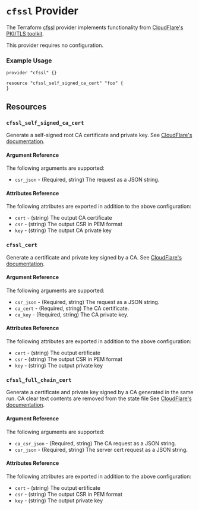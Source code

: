# `cfssl` Provider

The Terraform [cfssl](https://github.com/EvilSuperstars/terraform-provider-cfssl) provider implements functionality from [CloudFlare's PKI/TLS toolkit](https://github.com/cloudflare/cfssl).

This provider requires no configuration.

### Example Usage

```hcl
provider "cfssl" {}

resource "cfssl_self_signed_ca_cert" "foo" {
}
```

## Resources

### `cfssl_self_signed_ca_cert`

Generate a self-signed root CA certificate and private key.
See [CloudFlare's documentation](https://github.com/cloudflare/cfssl#generating-self-signed-root-ca-certificate-and-private-key).

#### Argument Reference

The following arguments are supported:

* `csr_json` - (Required, string) The request as a JSON string.

#### Attributes Reference

The following attributes are exported in addition to the above configuration:

* `cert` - (string) The output CA certificate
* `csr` - (string) The output CSR in PEM format
* `key` - (string) The output CA private key

### `cfssl_cert`

Generate a certificate and private key signed by a CA.
See [CloudFlare's documentation](https://github.com/cloudflare/cfssl#generating-a-local-issued-certificate-and-private-key).

#### Argument Reference

The following arguments are supported:

* `csr_json` - (Required, string) The request as a JSON string.
* `ca_cert` - (Required, string) The CA certificate.
* `ca_key` - (Required, string) The CA private key.

#### Attributes Reference

The following attributes are exported in addition to the above configuration:

* `cert` - (string) The output ertificate
* `csr` - (string) The output CSR in PEM format
* `key` - (string) The output private key

### `cfssl_full_chain_cert`

Generate a certificate and private key signed by a CA generated in the same run.
CA clear text contents are removed from the state file
See [CloudFlare's documentation](https://github.com/cloudflare/cfssl#generating-a-local-issued-certificate-and-private-key).

#### Argument Reference

The following arguments are supported:

* `ca_csr_json` - (Required, string) The CA request as a JSON string.
* `csr_json` - (Required, string) The server cert request as a JSON string.

#### Attributes Reference

The following attributes are exported in addition to the above configuration:

* `cert` - (string) The output ertificate
* `csr` - (string) The output CSR in PEM format
* `key` - (string) The output private key
